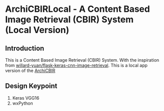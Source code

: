 # ArchiCBIRLocal - A Content Based Image Retrieval (CBIR) System (Local Version)
## Introduction
This is a Content Based Image Retrieval (CBIR) System. With the inspiration from [willard-yuan/flask-keras-cnn-image-retrieval](https://github.com/hyphenzhao/flask-keras-cnn-image-retrieval). This is a local app version of the [ArchiCBIR](https://github.com/hyphenzhao/ArchiCBIR)
## Design Keypoint
1. Keras VGG16
2. wxPython


